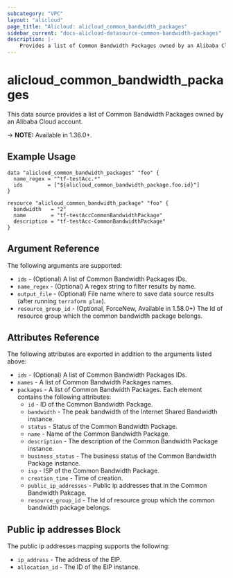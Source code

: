 ```yaml
---
subcategory: "VPC"
layout: "alicloud"
page_title: "Alicloud: alicloud_common_bandwidth_packages"
sidebar_current: "docs-alicloud-datasource-common-bandwidth-packages"
description: |-
    Provides a list of Common Bandwidth Packages owned by an Alibaba Cloud account.
---
```


# alicloud\_common\_bandwidth\_packages

This data source provides a list of Common Bandwidth Packages owned by an Alibaba Cloud account.

-> **NOTE:** Available in 1.36.0+.

## Example Usage

```
data "alicloud_common_bandwidth_packages" "foo" {
  name_regex = "^tf-testAcc.*"
  ids        = ["${alicloud_common_bandwidth_package.foo.id}"]
}

resource "alicloud_common_bandwidth_package" "foo" {
  bandwidth   = "2"
  name        = "tf-testAccCommonBandwidthPackage"
  description = "tf-testAcc-CommonBandwidthPackage"
}
```

## Argument Reference

The following arguments are supported:

* `ids` - (Optional) A list of Common Bandwidth Packages IDs.
* `name_regex` - (Optional) A regex string to filter results by name.
* `output_file` - (Optional) File name where to save data source results (after running `terraform plan`).
* `resource_group_id` - (Optional, ForceNew, Available in 1.58.0+) The Id of resource group which the common bandwidth package belongs.

## Attributes Reference

The following attributes are exported in addition to the arguments listed above:

* `ids` - (Optional) A list of Common Bandwidth Packages IDs.
* `names` - A list of Common Bandwidth Packages names.
* `packages` - A list of Common Bandwidth Packages. Each element contains the following attributes:
  * `id` - ID of the Common Bandwidth Package.
  * `bandwidth` - The peak bandwidth of the Internet Shared Bandwidth instance.
  * `status` - Status of the Common Bandwidth Package.
  * `name` - Name of the Common Bandwidth Package.
  * `description` - The description of the Common Bandwidth Package instance.
  * `business_status` - The business status of the Common Bandwidth Package instance.
  * `isp` - ISP of the Common Bandwidth Package.
  * `creation_time` - Time of creation.
  * `public_ip_addresses` - Public ip addresses that in the Common Bandwidth Pakcage.
  * `resource_group_id` - The Id of resource group which the common bandwidth package belongs.
## Public ip addresses Block
  
  The public ip addresses mapping supports the following:
  
  * `ip_address`   - The address of the EIP.
  * `allocation_id` - The ID of the EIP instance.
